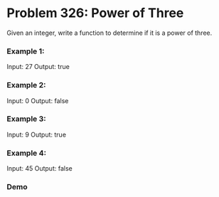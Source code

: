 # Problem 326: Power of Three

Given an integer, write a function to determine if it is a power of three.

### Example 1:

Input: 27
Output: true

### Example 2:

Input: 0
Output: false

### Example 3:

Input: 9
Output: true

### Example 4:

Input: 45
Output: false

### Demo
